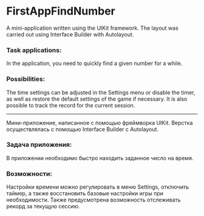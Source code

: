 # FirstAppFindNumber

A mini-application written using the UIKit framework. The layout was carried out using Interface Builder with Autolayout.

###  Task applications:
In the application, you need to quickly find a given number for a while. 

###  Possibilities:
The time settings can be adjusted in the Settings menu or disable the timer, as well as restore the default settings of the game if necessary. It is also possible to track the record for the current session.

***

Мини-приложение, написанное с помощью фреймворка UIKit.  Верстка осуществлялась с помощью Interface Builder с Autolayout. 

### Задача приложения:
В приложении необходимо быстро находить заданное число на время. 

### Возможности:
Настройки времени можно регулировать в меню Settings, отключить таймер, а также восстановить базовые настройки игры при необходимости. Также предусмотрена возможность отслеживать рекорд за текущую сессию.

